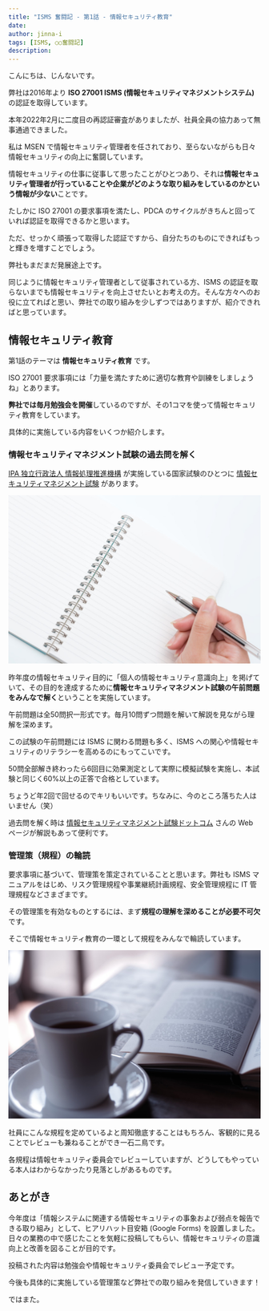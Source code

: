 ```yaml
---
title: "ISMS 奮闘記 - 第1話 - 情報セキュリティ教育"
date: 
author: jinna-i
tags: [ISMS, ○○奮闘記]
description: 
---
```


こんにちは、じんないです。

弊社は2016年より **ISO 27001 ISMS (情報セキュリティマネジメントシステム)** の認証を取得しています。

本年2022年2月に二度目の再認証審査がありましたが、社員全員の協力あって無事通過できました。

私は MSEN で情報セキュリティ管理者を任されており、至らないながらも日々情報セキュリティの向上に奮闘しています。

情報セキュリティの仕事に従事して思ったことがひとつあり、それは**情報セキュリティ管理者が行っていることや企業がどのような取り組みをしているのかという情報が少ない**ことです。

たしかに ISO 27001 の要求事項を満たし、PDCA のサイクルがきちんと回っていれば認証を取得できるかと思います。

ただ、せっかく頑張って取得した認証ですから、自分たちのものにできればもっと輝きを増すことでしょう。

弊社もまだまだ発展途上です。

同じように情報セキュリティ管理者として従事されている方、ISMS の認証を取らないまでも情報セキュリティを向上させたいとお考えの方。そんな方々へのお役に立てればと思い、弊社での取り組みを少しずつではありますが、紹介できればと思っています。

## 情報セキュリティ教育

第1話のテーマは **情報セキュリティ教育** です。

ISO 27001 要求事項には「力量を満たすために適切な教育や訓練をしましょうね」とあります。

**弊社では毎月勉強会を開催**しているのですが、その1コマを使って情報セキュリティ教育をしています。

具体的に実施している内容をいくつか紹介します。

### 情報セキュリティマネジメント試験の過去問を解く

[IPA 独立行政法人 情報処理推進機構](https://www.ipa.go.jp/) が実施している国家試験のひとつに [情報セキュリティマネジメント試験](https://www.jitec.ipa.go.jp/sg/) があります。

![](images/001.jpg)

昨年度の情報セキュリティ目的に「個人の情報セキュリティ意識向上」を掲げていて、その目的を達成するために**情報セキュリティマネジメント試験の午前問題をみんなで解く**ということを実施しています。

午前問題は全50問択一形式です。毎月10問ずつ問題を解いて解説を見ながら理解を深めます。

この試験の午前問題には ISMS に関わる問題も多く、ISMS への関心や情報セキュリティのリテラシーを高めるのにもってこいです。

50問全部解き終わったら6回目に効果測定として実際に模擬試験を実施し、本試験と同じく60%以上の正答で合格としています。

ちょうど年2回で回せるのでキリもいいです。ちなみに、今のところ落ちた人はいません（笑）

過去問を解く時は [情報セキュリティマネジメント試験ドットコム](https://www.sg-siken.com/) さんの Web ページが解説もあって便利です。

### 管理策（規程）の輪読

要求事項に基づいて、管理策を策定されていることと思います。弊社も ISMS マニュアルをはじめ、リスク管理規程や事業継続計画規程、安全管理規程に IT 管理規程などさまざまです。

その管理策を有効なものとするには、まず**規程の理解を深めることが必要不可欠**です。

そこで情報セキュリティ教育の一環として規程をみんなで輪読しています。

![](images/002.jpg)

社員にこんな規程を定めているよと周知徹底することはもちろん、客観的に見ることでレビューも兼ねることができ一石二鳥です。

各規程は情報セキュリティ委員会でレビューしていますが、どうしてもやっている本人はわからなかったり見落としがあるものです。


## あとがき

今年度は「情報システムに関連する情報セキュリティの事象および弱点を報告できる取り組み」として、ヒアリハット目安箱 (Google Forms) を設置しました。日々の業務の中で感じたことを気軽に投稿してもらい、情報セキュリティの意識向上と改善を図ることが目的です。

投稿された内容は勉強会や情報セキュリティ委員会でレビュー予定です。

今後も具体的に実施している管理策など弊社での取り組みを発信していきます！

ではまた。
